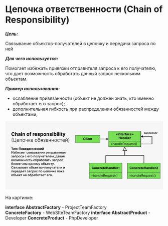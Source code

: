 # Цепочка ответственности (Chain of Responsibility)

**_Цель:_**

Связывание объектов-получателей в цепочку и передача запроса по ней

**_Для чего используется:_**

Помогает избежать привязки отправителя запроса к его получателю, что дает
возможность обработать данный запрос нескольким объектам.

**_Пример использования:_**

- ослабление привязанности (объект не должен знать, кто именно обработает его
  запрос);
- дополнительная гибкость при распределении обязанностей между объектами;

![chain.png](/img/design_pattern/design_patterns/chain.png)

На картинке:

**interface AbstractFactory** - ProjectTeamFactory  
**ConcreteFactory** - WebSIteTeamFactory
**interface AbstractProduct** - Developer
**ConcreteProduct** - PhpDeveloper

